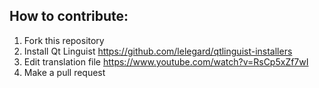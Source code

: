 ## How to contribute:

1. Fork this repository
2. Install Qt Linguist https://github.com/lelegard/qtlinguist-installers
3. Edit translation file https://www.youtube.com/watch?v=RsCp5xZf7wI
4. Make a pull request

